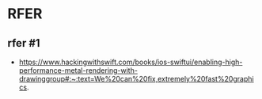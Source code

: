 #  RFER

## rfer #1
- https://www.hackingwithswift.com/books/ios-swiftui/enabling-high-performance-metal-rendering-with-drawinggroup#:~:text=We%20can%20fix,extremely%20fast%20graphics.

